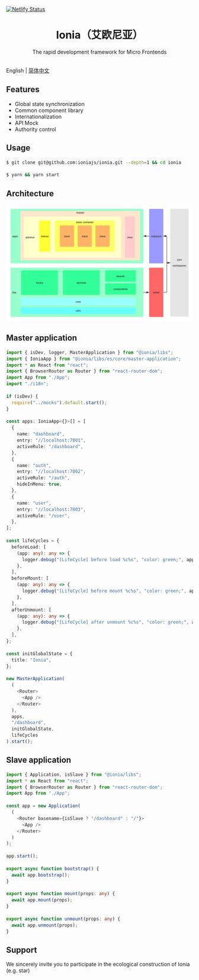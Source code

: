 [![Netlify Status](https://api.netlify.com/api/v1/badges/55a3e918-3150-4294-b581-d04f326a9f2a/deploy-status)](https://app.netlify.com/sites/ionia/deploys)

<h1 align="center">Ionia（艾欧尼亚）</h1>

<div align="center">
The rapid development framework for Micro Frontends
</div>
<br/>

English | [简体中文](./README-zh_CN.md)

## Features

- Global state synchronization
- Common component library
- Internationalization
- API Mock
- Authority control

## Usage

```bash
$ git clone git@github.com:ioniajs/ionia.git --depth=1 && cd ionia

$ yarn && yarn start
```

## Architecture

![Architecture](./architecture.png)

## Master application

```ts
import { isDev, logger, MasterApplication } from "@ionia/libs";
import { IoniaApp } from "@ionia/libs/es/core/master-application";
import * as React from "react";
import { BrowserRouter as Router } from "react-router-dom";
import App from "./App";
import "./i18n";

if (isDev) {
  require("../mocks").default.start();
}

const apps: IoniaApp<{}>[] = [
  {
    name: "dashboard",
    entry: "//localhost:7001",
    activeRule: "/dashboard",
  },
  {
    name: "auth",
    entry: "//localhost:7002",
    activeRule: "/auth",
    hideInMenu: true,
  },
  {
    name: "user",
    entry: "//localhost:7003",
    activeRule: "/user",
  },
];

const lifeCycles = {
  beforeLoad: [
    (app: any): any => {
      logger.debug("[LifeCycle] before load %c%s", "color: green;", app.name);
    },
  ],
  beforeMount: [
    (app: any): any => {
      logger.debug("[LifeCycle] before mount %c%s", "color: green;", app.name);
    },
  ],
  afterUnmount: [
    (app: any): any => {
      logger.debug("[LifeCycle] after unmount %c%s", "color: green;", app.name);
    },
  ],
};

const initGlobalState = {
  title: "Ionia",
};

new MasterApplication(
  (
    <Router>
      <App />
    </Router>
  ),
  apps,
  "/dashboard",
  initGlobalState,
  lifeCycles
).start();
```

## Slave application

```ts
import { Application, isSlave } from "@ionia/libs";
import * as React from "react";
import { BrowserRouter as Router } from "react-router-dom";
import App from "./App";

const app = new Application(
  (
    <Router basename={isSlave ? "/dashboard" : "/"}>
      <App />
    </Router>
  )
);

app.start();

export async function bootstrap() {
  await app.bootstrap();
}

export async function mount(props: any) {
  await app.mount(props);
}

export async function unmount(props: any) {
  await app.unmount(props);
}
```

## Support

We sincerely invite you to participate in the ecological construction of Ionia (e.g. star)
